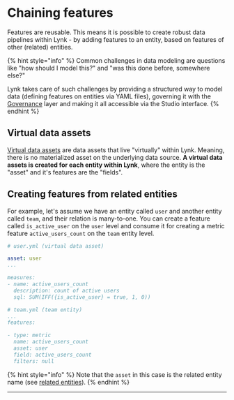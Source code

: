 # Chaining features

Features are reusable. This means it is possible to create robust data pipelines within Lynk - by adding features to an entity, based on features of other (related) entities.

{% hint style="info" %}
Common challenges in data modeling are questions like "how should I model this?" and "was this done before, somewhere else?"

Lynk takes care of such challenges by providing a structured way to model data (defining features on entities via YAML files), governing it with the [Governance](../governance.md) layer and making it all accessible via the Studio interface.
{% endhint %}

## Virtual data assets

[Virtual data assets](data-assets/#virtual-data-assets) are data assets that live "virtually" within Lynk. Meaning, there is no materialized asset on the underlying data source. **A virtual data assets is created for each entity within Lynk**, where the entity is the "asset" and it's features are the "fields".

## Creating features from related entities

For example, let's assume we have an entity called `user` and another entity called `team`, and their relation is many-to-one. You can create a feature called `is_active_user` on the `user` level and consume it for creating a metric feature `active_users_count` on the `team` entity level.

```yaml
# user.yml (virtual data asset)

asset: user
...

measures:
- name: active_users_count
  description: count of active users
  sql: SUM(IFF({is_active_user} = true, 1, 0))
```

```yaml
# team.yml (team entity)
...
features: 

- type: metric
  name: active_users_count
  asset: user
  field: active_users_count
  filters: null
```

{% hint style="info" %}
Note that the `asset` in this case is the related entity name (see [related entities](relationships/related-entities.md)).
{% endhint %}

***
